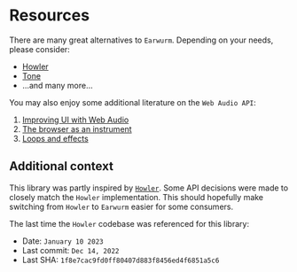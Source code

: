 # Resources

There are many great alternatives to `Earwurm`. Depending on your needs, please consider:

- [Howler](https://github.com/goldfire/howler.js)
- [Tone](https://tonejs.github.io)
- …and many more…

You may also enjoy some additional literature on the `Web Audio API`:

1. [Improving UI with Web Audio](https://ux.shopify.com/improving-ui-with-web-audio-368bf674ccf7)
2. [The browser as an instrument](https://ux.shopify.com/the-browser-as-an-instrument-d130df1a4b54)
3. [Loops and effects](https://ux.shopify.com/loops-and-effects-c80a3ae0e000)

## Additional context

This library was partly inspired by [`Howler`](https://github.com/goldfire/howler.js). Some API decisions were made to closely match the `Howler` implementation. This should hopefully make switching from `Howler` to `Earwurm` easier for some consumers.

The last time the `Howler` codebase was referenced for this library:

- Date: `January 10 2023`
- Last commit: `Dec 14, 2022`
- Last SHA: `1f8e7cac9fd0ff80407d883f8456ed4f6851a5c6`
